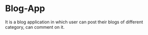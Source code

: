 # Blog-App
It is a blog application in which user can post their blogs of different category, can comment on it.  

